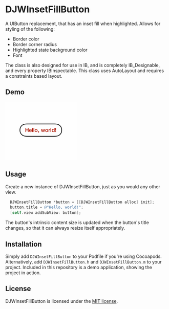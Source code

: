 # DJWInsetFillButton

A UIButton replacement, that has an inset fill when highlighted. Allows for styling of the following:

* Border color
* Border corner radius
* Highlighted state background color
* Font

The class is also designed for use in IB, and is completely IB_Designable, and every property IBInspectable.
This class uses AutoLayout and requires a constraints based layout.

## Demo

![Screenshot](https://raw.githubusercontent.com/danwilliams64/DJWInsetFillButton/master/Images/example.gif)

## Usage

Create a new instance of DJWInsetFillButton, just as you would any other view.

```objective-c
  DJWInsetFillButton *button = [[DJWInsetFillButton alloc] init];
  button.title = @"Hello, world!";
  [self.view addSubView: button];
```
The button's intrinsic content size is updated when the button's title changes, so that it can always resize itself appropriately.

## Installation

Simply add `DJWInsetFillButton` to your Podfile if you're using Cocoapods. Alternatively, add `DJWInsetFillButton.h` and `DJWInsetFillButton.m` to your project. Included in this repository is a demo application, showing the project in action.

## License

DJWInsetFillButton is licensed under the [MIT license](https://raw.githubusercontent.com/danwilliams64/DJWInsetFillButton/master/LICENSE.md).